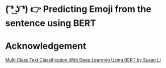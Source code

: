 # ( ͡❛ ͜ʖ ͡❛) 👉 Predicting Emoji from the sentence using BERT 


# Acknowledgement

[Multi Class Text Classification With Deep Learning Using BERT by Susan Li](https://towardsdatascience.com/multi-class-text-classification-with-deep-learning-using-bert-b59ca2f5c613)
